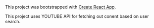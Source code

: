 This project was bootstrapped with [Create React App](https://github.com/facebook/create-react-app).

This project uses YOUTUBE API for fetching out conent based on user search.
